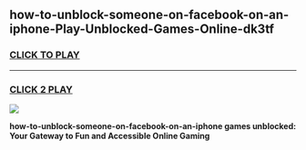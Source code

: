 
## how-to-unblock-someone-on-facebook-on-an-iphone-Play-Unblocked-Games-Online-dk3tf
<h3>
<a href="https://premium76.site?title=how-to-unblock-someone-on-facebook-on-an-iphone&ref=25A">CLICK TO PLAY</a></h3>
<hr>

<h3>
<a href="https://premium76.site?title=how-to-unblock-someone-on-facebook-on-an-iphone&ref=25A">CLICK 2 PLAY</a>
  
</h3>

<a href="https://premium76.site?title=how-to-unblock-someone-on-facebook-on-an-iphone&ref=25A"><img src="https://clearcache.store/games.png"></a>


**how-to-unblock-someone-on-facebook-on-an-iphone games unblocked: Your Gateway to Fun and Accessible Online Gaming**
